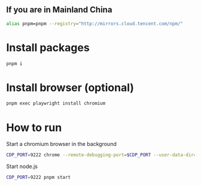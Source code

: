 ## If you are in Mainland China

```sh
alias pnpm=pnpm --registry="http://mirrors.cloud.tencent.com/npm/"
```

# Install packages

```sh
pnpm i
```

# Install browser (optional)

```sh
pnpm exec playwright install chromium
```

# How to run

Start a chromium browser in the background

```sh
CDP_PORT=9222 chrome --remote-debugging-port=$CDP_PORT --user-data-dir=$(mktemp -d) --no-first-run
```

Start node.js

```sh
CDP_PORT=9222 pnpm start
```
